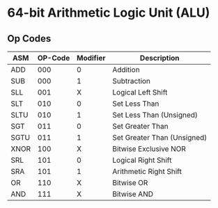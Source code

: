 # 64-bit Arithmetic Logic Unit (ALU)

## Op Codes

| ASM | OP-Code | Modifier | Description |
| ---- | --- | - | --------------------------- |
| ADD  | 000 | 0 | Addition                    |
| SUB  | 000 | 1 | Subtraction                 |
| SLL  | 001 | X | Logical Left Shift          |
| SLT  | 010 | 0 | Set Less Than               |
| SLTU | 010 | 1 | Set Less Than (Unsigned)    |
| SGT  | 011 | 0 | Set Greater Than            |
| SGTU | 011 | 1 | Set Greater Than (Unsigned) |
| XNOR | 100 | X | Bitwise Exclusive NOR       |
| SRL  | 101 | 0 | Logical Right Shift         |
| SRA  | 101 | 1 | Arithmetic Right Shift      |
| OR   | 110 | X | Bitwise OR                  |
| AND  | 111 | X | Bitwise AND                 |
